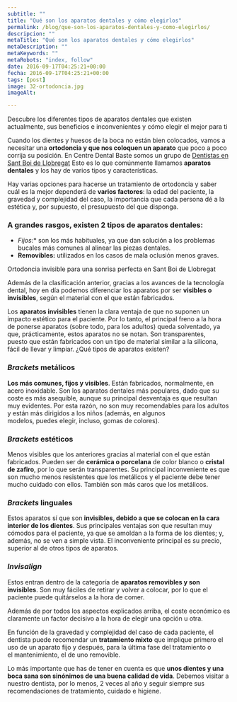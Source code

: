 ```yaml
---
subtitle: ""
title: "Qué son los aparatos dentales y cómo elegirlos" 
permalink: /blog/que-son-los-aparatos-dentales-y-como-elegirlos/
descripcion: ""
metaTitle: "Qué son los aparatos dentales y cómo elegirlos"
metaDescription: ""
metaKeywords: ""
metaRobots: "index, follow"
date: 2016-09-17T04:25:21+00:00
fecha: 2016-09-17T04:25:21+00:00
tags: [post]
image: 32-ortodoncia.jpg
imageAlt: 

---
```



Descubre los diferentes tipos de aparatos dentales que existen actualmente, sus beneficios e inconvenientes y cómo elegir el mejor para ti


Cuando los dientes y huesos de la boca no están bien colocados, vamos a necesitar una **ortodoncia y que nos coloquen un aparato** que poco a poco corrija su posición. En Centre Dental Baste somos un grupo de [Dentistas en Sant Boi de Llobregat](http://centredentalbaste.com/) Esto es lo que comúnmente llamamos **aparatos dentales** y los hay de varios tipos y características.

Hay varias opciones para hacerse un tratamiento de ortodoncia y saber cuál es la mejor dependerá de **varios factores**: la edad del paciente, la gravedad y complejidad del caso, la importancia que cada persona dé a la estética y, por supuesto, el presupuesto del que disponga.

### A grandes rasgos, existen **2 tipos** de aparatos dentales:
* **Fijos*:** son los más habituales, ya que dan solución a los problemas bucales más comunes al alinear las piezas dentales.
* **Removibles:** utilizados en los casos de mala oclusión menos graves.


Ortodoncia invisible para una sonrisa perfecta en Sant Boi de Llobregat


Además de la clasificación anterior, gracias a los avances de la tecnología dental, hoy en día podemos diferenciar los aparatos por ser **visibles o invisibles**, según el material con el que están fabricados.

Los **aparatos invisibles** tienen la clara ventaja de que no suponen un impacto estético para el paciente. Por lo tanto, el principal freno a la hora de ponerse aparatos (sobre todo, para los adultos) queda solventado, ya que, prácticamente, estos aparatos no se notan. Son transparentes, puesto que están fabricados con un tipo de material similar a la silicona, fácil de llevar y limpiar.
¿Qué tipos de aparatos existen?


### *Brackets* metálicos


**Los más comunes, fijos y visibles**. Están fabricados, normalmente, en acero inoxidable. Son los aparatos dentales más populares, dado que su coste es más asequible, aunque su principal desventaja es que resultan muy evidentes. Por esta razón, no son muy recomendables para los adultos y están más dirigidos a los niños (además, en algunos modelos, puedes elegir, incluso, gomas de colores).
### *Brackets* estéticos


Menos visibles que los anteriores gracias al material con el que están fabricados. Pueden ser de **cerámica o porcelana** de color blanco o **cristal de zafiro**, por lo que serán transparentes. Su principal inconveniente es que son mucho menos resistentes que los metálicos y el paciente debe tener mucho cuidado con ellos. También son más caros que los metálicos.
### *Brackets* linguales


Estos aparatos sí que son **invisibles, debido a que se colocan en la cara interior de los dientes**. Sus principales ventajas son que resultan muy cómodos para el paciente, ya que se amoldan a la forma de los dientes; y, además, no se ven a simple vista. El inconveniente principal es su precio, superior al de otros tipos de aparatos.
### *Invisalign*


Estos entran dentro de la categoría de **aparatos removibles y son invisibles**. Son muy fáciles de retirar y volver a colocar, por lo que el paciente puede quitárselos a la hora de comer.

Además de por todos los aspectos explicados arriba, el coste económico es claramente un factor decisivo a la hora de elegir una opción u otra.

En función de la gravedad y complejidad del caso de cada paciente, el dentista puede recomendar un **tratamiento mixto** que implique primero el uso de un aparato fijo y después, para la última fase del tratamiento o el mantenimiento, el de uno removible.

Lo más importante que has de tener en cuenta es que **unos dientes y una boca sana son sinónimos de una buena calidad de vida**. Debemos visitar a nuestro dentista, por lo menos, 2 veces al año y seguir siempre sus recomendaciones de tratamiento, cuidado e higiene.

 
